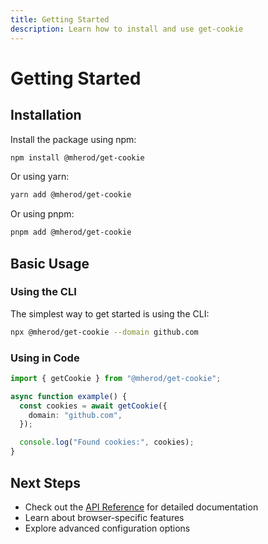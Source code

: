 ```yaml
---
title: Getting Started
description: Learn how to install and use get-cookie
---
```


# Getting Started

## Installation

Install the package using npm:

```bash
npm install @mherod/get-cookie
```

Or using yarn:

```bash
yarn add @mherod/get-cookie
```

Or using pnpm:

```bash
pnpm add @mherod/get-cookie
```

## Basic Usage

### Using the CLI

The simplest way to get started is using the CLI:

```bash
npx @mherod/get-cookie --domain github.com
```

### Using in Code

```typescript
import { getCookie } from "@mherod/get-cookie";

async function example() {
  const cookies = await getCookie({
    domain: "github.com",
  });

  console.log("Found cookies:", cookies);
}
```

## Next Steps

- Check out the [API Reference](/reference/index.html) for detailed documentation
- Learn about browser-specific features
- Explore advanced configuration options
